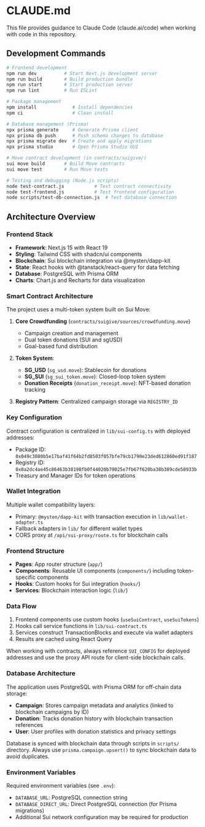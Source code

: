 # CLAUDE.md

This file provides guidance to Claude Code (claude.ai/code) when working with code in this repository.

## Development Commands

```bash
# Frontend development
npm run dev          # Start Next.js development server
npm run build        # Build production bundle
npm run start        # Start production server
npm run lint         # Run ESLint

# Package management
npm install             # Install dependencies
npm ci                  # Clean install

# Database management (Prisma)
npx prisma generate     # Generate Prisma client
npx prisma db push      # Push schema changes to database
npx prisma migrate dev  # Create and apply migrations
npx prisma studio       # Open Prisma Studio GUI

# Move contract development (in contracts/suigive/)
sui move build       # Build Move contracts
sui move test        # Run Move tests

# Testing and debugging (Node.js scripts)
node test-contract.js           # Test contract connectivity
node test-frontend.js           # Test frontend configuration
node scripts/test-db-connection.js  # Test database connection
```

## Architecture Overview

### Frontend Stack
- **Framework**: Next.js 15 with React 19
- **Styling**: Tailwind CSS with shadcn/ui components
- **Blockchain**: Sui blockchain integration via @mysten/dapp-kit
- **State**: React hooks with @tanstack/react-query for data fetching
- **Database**: PostgreSQL with Prisma ORM
- **Charts**: Chart.js and Recharts for data visualization

### Smart Contract Architecture
The project uses a multi-token system built on Sui Move:

1. **Core Crowdfunding** (`contracts/suigive/sources/crowdfunding.move`)
   - Campaign creation and management
   - Dual token donations (SUI and sgUSD)
   - Goal-based fund distribution

2. **Token System**:
   - **SG_USD** (`sg_usd.move`): Stablecoin for donations
   - **SG_SUI** (`sg_sui_token.move`): Closed-loop token system
   - **Donation Receipts** (`donation_receipt.move`): NFT-based donation tracking

3. **Registry Pattern**: Centralized campaign storage via `REGISTRY_ID`

### Key Configuration
Contract configuration is centralized in `lib/sui-config.ts` with deployed addresses:
- Package ID: `0x049c3080b5e17baf41f64b2fd8503f057bfe79cb1790e23ded612860ed91f187`
- Registry ID: `0x0a2dc4ae45c86463b38198fb0f44020b79025e7fb67f620ba38b389cde50933b`
- Treasury and Manager IDs for token operations

### Wallet Integration
Multiple wallet compatibility layers:
- Primary: `@mysten/dapp-kit` with transaction execution in `lib/wallet-adapter.ts`
- Fallback adapters in `lib/` for different wallet types
- CORS proxy at `/api/sui-proxy/route.ts` for blockchain calls

### Frontend Structure
- **Pages**: App router structure (`app/`)
- **Components**: Reusable UI components (`components/`) including token-specific components
- **Hooks**: Custom hooks for Sui integration (`hooks/`)
- **Services**: Blockchain interaction logic (`lib/`)

### Data Flow
1. Frontend components use custom hooks (`useSuiContract`, `useSuiTokens`)
2. Hooks call service functions in `lib/sui-contract.ts`
3. Services construct TransactionBlocks and execute via wallet adapters
4. Results are cached using React Query

When working with contracts, always reference `SUI_CONFIG` for deployed addresses and use the proxy API route for client-side blockchain calls.

### Database Architecture
The application uses PostgreSQL with Prisma ORM for off-chain data storage:
- **Campaign**: Stores campaign metadata and analytics (linked to blockchain campaigns by ID)
- **Donation**: Tracks donation history with blockchain transaction references
- **User**: User profiles with donation statistics and privacy settings

Database is synced with blockchain data through scripts in `scripts/` directory. Always use `prisma.campaign.upsert()` to sync blockchain data to avoid duplicates.

### Environment Variables
Required environment variables (see `.env`):
- `DATABASE_URL`: PostgreSQL connection string
- `DATABASE_DIRECT_URL`: Direct PostgreSQL connection (for Prisma migrations)
- Additional Sui network configuration may be required for production